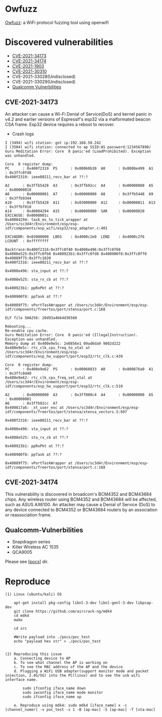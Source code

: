# Owfuzz
[Owfuzz](https://github.com/alipay/WiFi-Protocol-Fuzzing-Tool): a WiFi protocol fuzzing tool using openwifi


# Discovered vulnerabilities

- [CVE-2021-34173](#CVE-2021-34173)
- [CVE-2021-34174](#CVE-2021-34174)
- [CVE-2021-1903](https://www.qualcomm.com/company/product-security/bulletins/november-2021-bulletin)
- [CVE-2021-30310](https://www.qualcomm.com/company/product-security/bulletins/october-2021-bulletin)
- CVE-2021-33028(Undisclosed)
- CVE-2021-33029(Undisclosed)
- [Qualcomm Vulnerbilities](#Qualcomm-Vulnerbilities)

## CVE-2021-34173

An attacker can cause a Wi-Fi Denial of Service(DoS) and kernel panic in v4.2 and earlier versions of Espressif's esp32 via a malformated beacon CSA frame. Esp32 device requires a reboot to recover.

- Crash logs
```
I (3494) wifi station: got ip:192.168.50.242
I (3504) wifi station: connected to ap SSID:AS password:1234567890/
Guru Meditation Error: Core  0 panic'ed (LoadProhibited). Exception was unhandled.

Core  0 register dump:
PC      : 0x400f2319  PS      : 0x00060b30  A0      : 0x8008e499  A1      : 0x3ffc0f40
0x400f2319: ieee80211_recv_bar at ??:?

A2      : 0x3ffb5428  A3      : 0x3ffb92cc  A4      : 0x00000088  A5      : 0x00000018
A6      : 0x00000001  A7      : 0x00000000  A8      : 0x3ffb5448  A9      : 0x3ffb9344
A10     : 0x3ffb5428  A11     : 0x03000000  A12     : 0x00000011  A13     : 0x3ffbf010
A14     : 0x40084294  A15     : 0x80000000  SAR     : 0x00000020  EXCCAUSE: 0x0000001c
0x40084294: task_ms_to_tick_wrapper at /Users/sc3d4r/Environment/esp/esp-idf/components/esp_wifi/esp32/esp_adapter.c:401

EXCVADDR: 0x03000000  LBEG    : 0x4000c2e0  LEND    : 0x4000c2f6  LCOUNT  : 0xffffffff

Backtrace:0x400f2316:0x3ffc0f40 0x4008e496:0x3ffc0f60 0x4008e525:0x3ffc0fb0 0x400923b1:0x3ffc0fd0 0x400900f8:0x3ffc0ff0 0x40089f75:0x3ffc1020
0x400f2316: ieee80211_recv_bar at ??:?

0x4008e496: sta_input at ??:?

0x4008e525: sta_rx_cb at ??:?

0x400923b1: ppRxPkt at ??:?

0x400900f8: ppTask at ??:?

0x40089f75: vPortTaskWrapper at /Users/sc3d4r/Environment/esp/esp-idf/components/freertos/port/xtensa/port.c:168

ELF file SHA256: 20d93a4b64d36560

Rebooting...
Re-enable cpu cache.
Guru Meditation Error: Core  0 panic'ed (IllegalInstruction). Exception was unhandled.
Memory dump at 0x400e9e5c: 2e0856e1 09ad6da9 9802d222
0x400e9e5c: rtc_clk_cpu_freq_to_xtal at /Users/sc3d4r/Environment/esp/esp-idf/components/esp_hw_support/port/esp32/rtc_clk.c:439

Core  0 register dump:
PC      : 0x400e9e62  PS      : 0x00060833  A0      : 0x800876a0  A1      : 0x3ffc0d40
0x400e9e62: rtc_clk_cpu_freq_set_xtal at /Users/sc3d4r/Environment/esp/esp-idf/components/esp_hw_support/port/esp32/rtc_clk.c:510

A2      : 0x00000000  A3      : 0x3ff000c4  A4      : 0x00000000  A5      : 0x00000001
A6      : 0x3ffb92cc  A7  
0x400817a6: _xt_user_exc at /Users/sc3d4r/Environment/esp/esp-idf/components/freertos/port/xtensa/xtensa_vectors.S:697

0x400f2316: ieee80211_recv_bar at ??:?

0x4008e496: sta_input at ??:?

0x4008e525: sta_rx_cb at ??:?

0x400923b1: ppRxPkt at ??:?

0x400900f8: ppTask at ??:?

0x40089f75: vPortTaskWrapper at /Users/sc3d4r/Environment/esp/esp-idf/components/freertos/port/xtensa/port.c:168
```

## CVE-2021-34174
This vulnerability is discovered in broadcom's BCM4352 and BCM43684 chips. Any wireless router using BCM4352 and BCM43684 will be affected, such as ASUS AX6100. An attacker may cause a Denial of Service (DoS) to any device connected to BCM4352 or BCM43684 routers by an association or reassociation frame.


## Qualcomm-Vulnerbilities
- Snapdragon series
- Killer Wireless AC 1535
- QCA9005

Please see [[pocs](pocs/qualcomm)] dir.


# Reproduce
```
(1) Linux (ubuntu/kali) OS

    apt-get install pkg-config libnl-3-dev libnl-genl-3-dev libpcap-dev 
    git clone https://github.com/aircrack-ng/mdk4
    cd mdk4
    make

    cd src

    #Write payload into ./pocs/poc_test
    echo "payload hex str" > ./pocs/poc_test


(2) Reproducing this issue
    a. Connecting device to AP
    b. To see what channel the AP is working on
    c. To see the MAC address of the AP and the device
    d. Plugging a WiFi USB adapter(support monitor mode and packet injection, 2.4G/5G) into the PC(linux) and to see the usb wifi interface name.

        sudo ifconfig iface_name down
        sudo iwconfig iface_name mode monitor
        sudo ifconfig iface_name up

    e. Reproduce using mdk4: sudo mdk4 [iface_name] x -c [channel_numer] -v poc_test -s 1 -B [ap-mac] -S [ap-mac] -T [sta-mac]
```